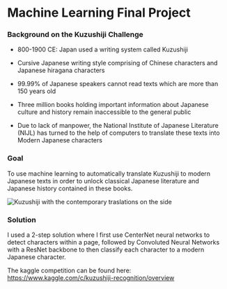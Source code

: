 # Machine Learning Final Project

### Background on the Kuzushiji Challenge

* 800-1900 CE: Japan used a writing system called Kuzushiji

* Cursive Japanese writing style comprising of Chinese characters and Japanese hiragana characters

* 99.99% of Japanese speakers cannot read texts which are more than 150 years old

* Three million books holding important information about Japanese culture and history remain inaccessible to the general public

* Due to lack of manpower, the National Institute of Japanese Literature (NIJL) has turned to the help of computers to translate these texts into Modern Japanese characters


### Goal
To use machine learning to automatically translate Kuzushiji to modern Japanese texts in order to unlock classical Japanese literature and Japanese history contained in these books.

![Kuzushiji with the contemporary traslations on the side](https://thegradient.pub/content/images/2019/11/image6.jpg=250x)

### Solution
I used a 2-step solution where I first use CenterNet neural networks to detect characters within a page, followed by  Convoluted Neural Networks with a ResNet backbone to then classify each character to a modern Japanese character.

The kaggle competition can be found here:
https://www.kaggle.com/c/kuzushiji-recognition/overview
